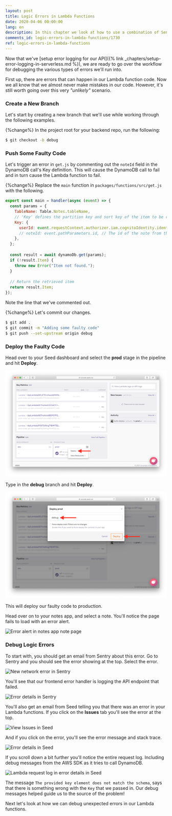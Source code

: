 ```yaml
---
layout: post
title: Logic Errors in Lambda Functions
date: 2020-04-06 00:00:00
lang: en
description: In this chapter we look at how to use a combination of Sentry and CloudWatch logs through Seed, to debug errors in our Lambda function code.
comments_id: logic-errors-in-lambda-functions/1730
ref: logic-errors-in-lambda-functions
---
```


Now that we've [setup error logging for our API]({% link _chapters/setup-error-logging-in-serverless.md %}), we are ready to go over the workflow for debugging the various types of errors we'll run into.

First up, there are errors that can happen in our Lambda function code. Now we all know that we almost never make mistakes in our code. However, it's still worth going over this very _"unlikely"_ scenario.

### Create a New Branch

Let's start by creating a new branch that we'll use while working through the following examples.

{%change%} In the project root for your backend repo, run the following:

```bash
$ git checkout -b debug
```

### Push Some Faulty Code

Let's trigger an error in `get.js` by commenting out the `noteId` field in the DynamoDB call's Key definition. This will cause the DynamoDB call to fail and in turn cause the Lambda function to fail.

{%change%} Replace the `main` function in `packages/functions/src/get.js` with the following.

```js
export const main = handler(async (event) => {
  const params = {
    TableName: Table.Notes.tableName,
    // 'Key' defines the partition key and sort key of the item to be retrieved
    Key: {
      userId: event.requestContext.authorizer.iam.cognitoIdentity.identityId,
      // noteId: event.pathParameters.id, // The id of the note from the path
    },
  };

  const result = await dynamoDb.get(params);
  if (!result.Item) {
    throw new Error("Item not found.");
  }

  // Return the retrieved item
  return result.Item;
});
```

Note the line that we've commented out.

{%change%} Let's commit our changes.

```bash
$ git add .
$ git commit -m "Adding some faulty code"
$ git push --set-upstream origin debug
```

### Deploy the Faulty Code

Head over to your Seed dashboard and select the **prod** stage in the pipeline and hit **Deploy**.

![Click deploy in Seed pipeline](/assets/monitor-debug-errors/click-deploy-in-seed-pipeline.png)

Type in the **debug** branch and hit **Deploy**.

![Select branch and confirm deploy in Seed](/assets/monitor-debug-errors/select-branch-and-confirm-deploy-in-seed.png)

This will deploy our faulty code to production.

Head over on to your notes app, and select a note. You'll notice the page fails to load with an error alert.

![Error alert in notes app note page](/assets/monitor-debug-errors/error-alert-in-notes-app-note-page.png)

### Debug Logic Errors

To start with, you should get an email from Sentry about this error. Go to Sentry and you should see the error showing at the top. Select the error.

![New network error in Sentry](/assets/monitor-debug-errors/new-network-error-in-sentry.png)

You'll see that our frontend error handler is logging the API endpoint that failed.

![Error details in Sentry](/assets/monitor-debug-errors/error-details-in-sentry.png)

You'll also get an email from Seed telling you that there was an error in your Lambda functions. If you click on the **Issues** tab you'll see the error at the top.

![View Issues in Seed](/assets/monitor-debug-errors/view-issues-in-seed.png)

And if you click on the error, you'll see the error message and stack trace.

![Error details in Seed](/assets/monitor-debug-errors/error-details-in-seed.png)

If you scroll down a bit further you'll notice the entire request log. Including debug messages from the AWS SDK as it tries to call DynamoDB.

![Lambda request log in error details in Seed](/assets/monitor-debug-errors/lambda-request-log-in-error-details-in-seed.png)

The message `The provided key element does not match the schema`, says that there is something wrong with the `Key` that we passed in. Our debug messages helped guide us to the source of the problem!

Next let's look at how we can debug unexpected errors in our Lambda functions.
